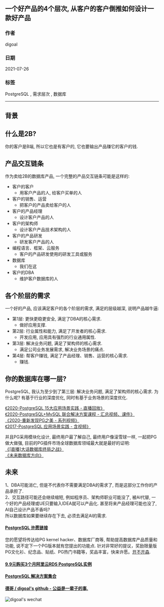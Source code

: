 ## 一个好产品的4个层次, 从客户的客户倒推如何设计一款好产品   
  
### 作者  
digoal  
  
### 日期  
2021-07-26  
  
### 标签  
PostgreSQL , 需求层次 , 数据库    
  
----  
  
## 背景  
  
  
## 什么是2B?   
你的客户是B端, 所以它也是有客户的, 它也要输出产品赚它的客户的钱.   
  
## 产品交互链条  
作为卖给2B的数据库产品, 一个完整的产品交互链条可能是这样的:  
  
- 客户的客户  
    - 用客户产品的人, 给客户买单的人  
- 客户的销售、运营   
    - 把客户的产品卖给客户的人  
- 客户的产品经理  
    - 设计客户产品的人  
- 客户的架构师  
    - 设计客户产品技术架构的人  
- 客户的产品研发  
    - 研发客户产品的人  
- 编程语言、框架、云服务  
    - 客户的产品研发使用的研发工具或服务  
- 数据库  
    - 我们在这  
- 客户的DBA  
    - 维护客户数据库的人  
  
## 各个阶层的需求  
一个好的产品, 应该满足客户的各个阶层的需求, 满足的层级越深, 说明产品越牛逼:   
  
- 第1层: 更快更稳更安全, 满足了DBA的核心需求.   
    - 做好应用支撑.   
- 第2层: 行业属性和能力, 满足了开发者的核心需求.   
    - 开发应用, 应用具有强烈的行业通用属性.   
- 第3层: 解决业务问题, 满足了架构师的核心需求.   
    - 满足公司业务发展需求, 解决业务场景的痛点.   
- 第4层: 帮客户赚钱, 满足了产品经理、销售、运营的核心需求.   
    - 赚钱.   
  
  
## 你的数据库在哪一层?   
PostgreSQL, 我认为至少到了第三层: 解决业务问题, 满足了架构师的核心需求. 为什么呢? 有基于行业的深度优化, 同时有基于业务场景的深度优化.   
  
[《2020-PostgreSQL 15大应用场景实践 - 直播回放》](../202009/20200903_02.md)    
[《2020-PostgreSQL+MySQL 联合解决方案课程 - 汇总视频、课件》](../202001/20200118_02.md)    
[《2020-重新发现PG之美 - 系列视频》](../202105/20210526_02.md)    
[《2017-PostgreSQL 应用场景实践 - 含视频》](../201805/20180524_02.md)    
  
并且PG采用模块化设计, 最终用户最了解自己, 最终用户像滚雪球一样, 一起把PG做大做强, 目前的PG插件市场全球数据库领域最大就是最好的证明:    
[《[直播]大话数据库终局之战》](../202009/20200926_03.md)        
[《未来数据库方向》](../202005/20200527_06.md)      
  
## 未来  
1、DBA可能消亡, 但是不代表你不需要满足DBA的需求了, 而是这部分工作你的产品承担了.   
2、交互路径可能还会继续缩短, 例如程序员、架构师职业可能没了, 被AI代替, 一个好的产品经理或UE只要输入IDEA就可以产品化. 甚至将来产品经理可能也没了, AI自己设计产品不香吗?   
所以数据库如果要继续存在下去, 必须去满足AI的需求.   
  
  
  
#### [PostgreSQL 许愿链接](https://github.com/digoal/blog/issues/76 "269ac3d1c492e938c0191101c7238216")
您的愿望将传达给PG kernel hacker、数据库厂商等, 帮助提高数据库产品质量和功能, 说不定下一个PG版本就有您提出的功能点. 针对非常好的提议，奖励限量版PG文化衫、纪念品、贴纸、PG热门书籍等，奖品丰富，快来许愿。[开不开森](https://github.com/digoal/blog/issues/76 "269ac3d1c492e938c0191101c7238216").  
  
  
#### [9.9元购买3个月阿里云RDS PostgreSQL实例](https://www.aliyun.com/database/postgresqlactivity "57258f76c37864c6e6d23383d05714ea")
  
  
#### [PostgreSQL 解决方案集合](https://yq.aliyun.com/topic/118 "40cff096e9ed7122c512b35d8561d9c8")
  
  
#### [德哥 / digoal's github - 公益是一辈子的事.](https://github.com/digoal/blog/blob/master/README.md "22709685feb7cab07d30f30387f0a9ae")
  
  
![digoal's wechat](../pic/digoal_weixin.jpg "f7ad92eeba24523fd47a6e1a0e691b59")
  
